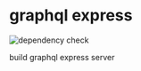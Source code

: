 graphql express
=======================
![dependency check](https://david-dm.org/seeliang/graphql-express.svg)

build graphql express server 
